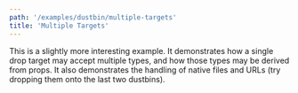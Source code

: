 ```yaml
---
path: '/examples/dustbin/multiple-targets'
title: 'Multiple Targets'
---
```


This is a slightly more interesting example.
It demonstrates how a single drop target may accept multiple types,
and how those types may be derived from props. It also demonstrates
the handling of native files and URLs (try dropping them onto the last
two dustbins).

<view-source name="01-dustbin/multiple-targets" component="dustbin-multiple-targets">
</view-source>
